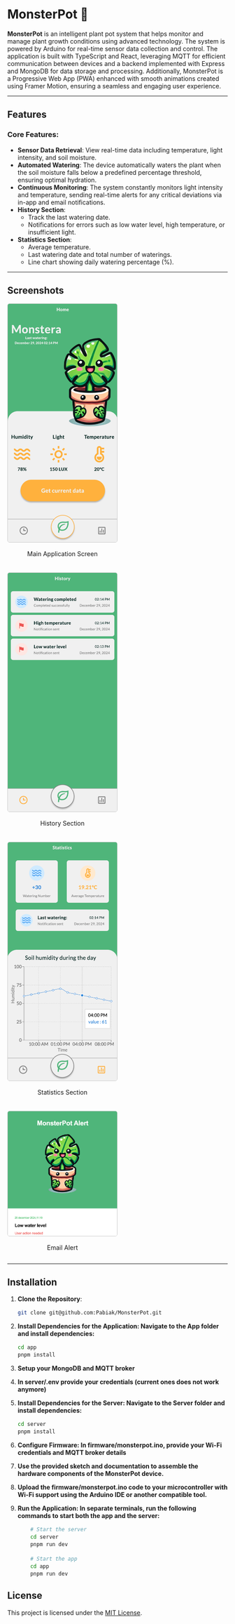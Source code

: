 # MonsterPot 🌱

**MonsterPot** is an intelligent plant pot system that helps monitor and manage plant growth conditions using advanced technology. The system is powered by Arduino for real-time sensor data collection and control. The application is built with TypeScript and React, leveraging MQTT for efficient communication between devices and a backend implemented with Express and MongoDB for data storage and processing. Additionally, MonsterPot is a Progressive Web App (PWA) enhanced with smooth animations created using Framer Motion, ensuring a seamless and engaging user experience.

---

## Features

### Core Features:
- **Sensor Data Retrieval**: View real-time data including temperature, light intensity, and soil moisture.
- **Automated Watering**: The device automatically waters the plant when the soil moisture falls below a predefined percentage threshold, ensuring optimal hydration.
- **Continuous Monitoring**: The system constantly monitors light intensity and temperature, sending real-time alerts for any critical deviations via in-app and email notifications.
- **History Section**:
  - Track the last watering date.
  - Notifications for errors such as low water level, high temperature, or insufficient light.
- **Statistics Section**:
  - Average temperature.
  - Last watering date and total number of waterings.
  - Line chart showing daily watering percentage (%).
---

## Screenshots

<div style="display: flex; flex-wrap: wrap; gap: 20px; width: 100%;">

<div style="text-align: center;">
  <img src="./images/home.png" alt="Main Application Screen" style="width: 100%; max-width: 250px; border: 1px solid #ccc; border-radius: 5px;" />
  <p>Main Application Screen</p>
</div>

<div style="text-align: center;">
  <img src="./images/history.png" alt="History Section" style="width: 100%; max-width: 250px; border: 1px solid #ccc; border-radius: 5px;" />
  <p>History Section</p>
</div>

<div style="text-align: center;">
  <img src="./images/statistics.png" alt="Statistics Section" style="width: 100%; max-width: 250px; border: 1px solid #ccc; border-radius: 5px;" />
  <p>Statistics Section</p>
</div>

<div style="text-align: center;">
  <img src="./images/email.png" alt="Email Alert" style="width: 100%; max-width: 250px; border: 1px solid #ccc; border-radius: 5px;" />
  <p>Email Alert</p>
</div>

</div>


---



## Installation

1. **Clone the Repository**:
   ```bash
   git clone git@github.com:Pabiak/MonsterPot.git
   ```
2. **Install Dependencies for the Application: Navigate to the App folder and install dependencies:**
    ``` bash
    cd app
    pnpm install
    ```
3. **Setup your MongoDB and MQTT broker**

4. **In server/.env provide your credentials (current ones does not work anymore)**

5. **Install Dependencies for the Server: Navigate to the Server folder and install dependencies:**
    ``` bash
    cd server
    pnpm install
    ```

6. **Configure Firmware: In firmware/monsterpot.ino, provide your Wi-Fi credentials and MQTT broker details**

7. **Use the provided sketch and documentation to assemble the hardware components of the MonsterPot device.**

8. **Upload the firmware/monsterpot.ino code to your microcontroller with Wi-Fi support using the Arduino IDE or another compatible tool.**

9. **Run the Application: In separate terminals, run the following commands to start both the app and the server:**
    ```bash
        # Start the server
        cd server
        pnpm run dev

        # Start the app
        cd app
        pnpm run dev
    ```
## License

This project is licensed under the [MIT License](LICENSE).